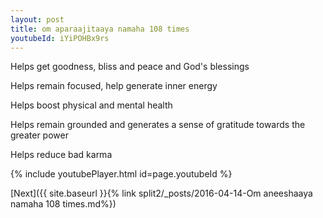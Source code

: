 ```yaml
---
layout: post
title: om aparaajitaaya namaha 108 times
youtubeId: iYiPOHBx9rs
---
```

 
 
Helps get goodness, bliss and peace and God's blessings
 
Helps remain focused, help generate inner energy 
 
Helps boost physical and mental health 
 
Helps remain grounded and generates a sense of gratitude towards the greater power 
 
Helps reduce bad karma
 
 
 
 


{% include youtubePlayer.html id=page.youtubeId %}
 
[Next]({{ site.baseurl }}{% link  split2/_posts/2016-04-14-Om aneeshaaya namaha 108 times.md%})
 
